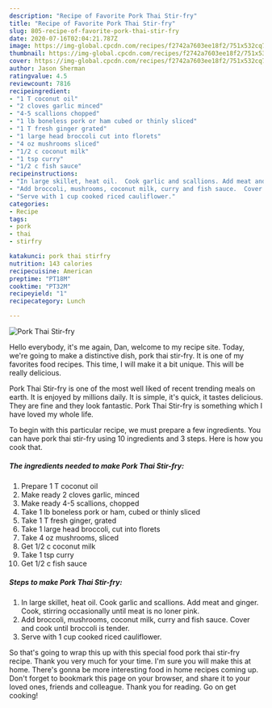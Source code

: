 ```yaml
---
description: "Recipe of Favorite Pork Thai Stir-fry"
title: "Recipe of Favorite Pork Thai Stir-fry"
slug: 805-recipe-of-favorite-pork-thai-stir-fry
date: 2020-07-16T02:04:21.787Z
image: https://img-global.cpcdn.com/recipes/f2742a7603ee18f2/751x532cq70/pork-thai-stir-fry-recipe-main-photo.jpg
thumbnail: https://img-global.cpcdn.com/recipes/f2742a7603ee18f2/751x532cq70/pork-thai-stir-fry-recipe-main-photo.jpg
cover: https://img-global.cpcdn.com/recipes/f2742a7603ee18f2/751x532cq70/pork-thai-stir-fry-recipe-main-photo.jpg
author: Jason Sherman
ratingvalue: 4.5
reviewcount: 7816
recipeingredient:
- "1 T coconut oil"
- "2 cloves garlic minced"
- "4-5 scallions chopped"
- "1 lb boneless pork or ham cubed or thinly sliced"
- "1 T fresh ginger grated"
- "1 large head broccoli cut into florets"
- "4 oz mushrooms sliced"
- "1/2 c coconut milk"
- "1 tsp curry"
- "1/2 c fish sauce"
recipeinstructions:
- "In large skillet, heat oil.  Cook garlic and scallions. Add meat and ginger. Cook, stirring occasionally until meat is no loner pink."
- "Add broccoli, mushrooms, coconut milk, curry and fish sauce.  Cover and cook until broccoli is tender."
- "Serve with 1 cup cooked riced cauliflower."
categories:
- Recipe
tags:
- pork
- thai
- stirfry

katakunci: pork thai stirfry 
nutrition: 143 calories
recipecuisine: American
preptime: "PT18M"
cooktime: "PT32M"
recipeyield: "1"
recipecategory: Lunch

---
```



![Pork Thai Stir-fry](https://img-global.cpcdn.com/recipes/f2742a7603ee18f2/751x532cq70/pork-thai-stir-fry-recipe-main-photo.jpg)

Hello everybody, it's me again, Dan, welcome to my recipe site. Today, we're going to make a distinctive dish, pork thai stir-fry. It is one of my favorites food recipes. This time, I will make it a bit unique. This will be really delicious.

Pork Thai Stir-fry is one of the most well liked of recent trending meals on earth. It is enjoyed by millions daily. It is simple, it's quick, it tastes delicious. They are fine and they look fantastic. Pork Thai Stir-fry is something which I have loved my whole life.




To begin with this particular recipe, we must prepare a few ingredients. You can have pork thai stir-fry using 10 ingredients and 3 steps. Here is how you cook that.

<!--inarticleads1-->

##### The ingredients needed to make Pork Thai Stir-fry:

1. Prepare 1 T coconut oil
1. Make ready 2 cloves garlic, minced
1. Make ready 4-5 scallions, chopped
1. Take 1 lb boneless pork or ham, cubed or thinly sliced
1. Take 1 T fresh ginger, grated
1. Take 1 large head broccoli, cut into florets
1. Take 4 oz mushrooms, sliced
1. Get 1/2 c coconut milk
1. Take 1 tsp curry
1. Get 1/2 c fish sauce




<!--inarticleads2-->

##### Steps to make Pork Thai Stir-fry:

1. In large skillet, heat oil.  Cook garlic and scallions. Add meat and ginger. Cook, stirring occasionally until meat is no loner pink.
1. Add broccoli, mushrooms, coconut milk, curry and fish sauce.  Cover and cook until broccoli is tender.
1. Serve with 1 cup cooked riced cauliflower.




So that's going to wrap this up with this special food pork thai stir-fry recipe. Thank you very much for your time. I'm sure you will make this at home. There's gonna be more interesting food in home recipes coming up. Don't forget to bookmark this page on your browser, and share it to your loved ones, friends and colleague. Thank you for reading. Go on get cooking!
